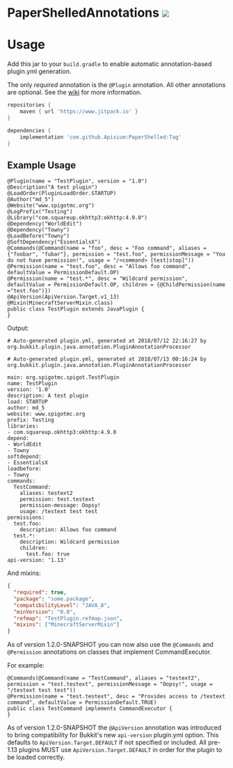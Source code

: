 # PaperShelledAnnotations [![](https://www.jitpack.io/v/Apisium/PaperShelledAnnotations.svg)](https://www.jitpack.io/#Apisium/PaperShelledAnnotations)

# Usage

Add this jar to your `build.gradle` to enable automatic annotation-based plugin.yml generation.

The only *required* annotation is the ```@Plugin``` annotation. All other annotations are optional.
See the [wiki](https://www.spigotmc.org/wiki/plugin-yml/) for more information.

```groovy
repositories {
	maven { url 'https://www.jitpack.io' }
}

dependencies {
    implementation 'com.github.Apisium:PaperShelled:Tag'
}
```

## Example Usage

```
@Plugin(name = "TestPlugin", version = "1.0")
@Description("A test plugin")
@LoadOrder(PluginLoadOrder.STARTUP)
@Author("md_5")
@Website("www.spigotmc.org")
@LogPrefix("Testing")
@Library("com.squareup.okhttp3:okhttp:4.9.0")
@Dependency("WorldEdit")
@Dependency("Towny")
@LoadBefore("Towny")
@SoftDependency("EssentialsX")
@Commands(@Command(name = "foo", desc = "Foo command", aliases = {"foobar", "fubar"}, permission = "test.foo", permissionMessage = "You do not have permission!", usage = "/<command> [test|stop]"))
@Permission(name = "test.foo", desc = "Allows foo command", defaultValue = PermissionDefault.OP)
@Permission(name = "test.*", desc = "Wildcard permission", defaultValue = PermissionDefault.OP, children = {@ChildPermission(name ="test.foo")})
@ApiVersion(ApiVersion.Target.v1_13)
@Mixin(MinecraftServerMixin.class)
public class TestPlugin extends JavaPlugin {
}
```

Output:

```
# Auto-generated plugin.yml, generated at 2018/07/12 22:16:27 by org.bukkit.plugin.java.annotation.PluginAnnotationProcessor

# Auto-generated plugin.yml, generated at 2018/07/13 00:16:24 by org.bukkit.plugin.java.annotation.PluginAnnotationProcessor

main: org.spigotmc.spigot.TestPlugin
name: TestPlugin
version: '1.0'
description: A test plugin
load: STARTUP
author: md_5
website: www.spigotmc.org
prefix: Testing
libraries:
- com.squareup.okhttp3:okhttp:4.9.0
depend:
- WorldEdit
- Towny
softdepend:
- EssentialsX
loadbefore:
- Towny
commands:
  TestCommand:
    aliases: testext2
    permission: test.testext
    permission-message: Oopsy!
    usage: /testext test test
permissions:
  test.foo:
    description: Allows foo command
  test.*:
    description: Wildcard permission
    children:
      test.foo: true
api-version: '1.13'
```

And mixins:

```json
{
  "required": true,
  "package": "some.package",
  "compatibilityLevel": "JAVA_8",
  "minVersion": "0.8",
  "refmap": "TestPlugin.refmap.json",
  "mixins": ["MinecraftServerMixin"]
}
```

As of version 1.2.0-SNAPSHOT you can now also use the ```@Commands``` and ```@Permission```
annotations on classes that implement CommandExecutor.

For example:
```
@Commands(@Command(name = "TestCommand", aliases = "testext2", permission = "test.testext", permissionMessage = "Oopsy!", usage = "/testext test test"))
@Permission(name = "test.testext", desc = "Provides access to /textext command", defaultValue = PermissionDefault.TRUE)
public class TestCommand implements CommandExecutor {
}
```

As of version 1.2.0-SNAPSHOT the ```@ApiVersion``` annotation was introduced to bring compatibility for
Bukkit's new ```api-version``` plugin.yml option. This defaults to ```ApiVersion.Target.DEFAULT``` if not specified or included.
All pre-1.13 plugins MUST use ```ApiVersion.Target.DEFAULT``` in order for the plugin to be loaded correctly.
